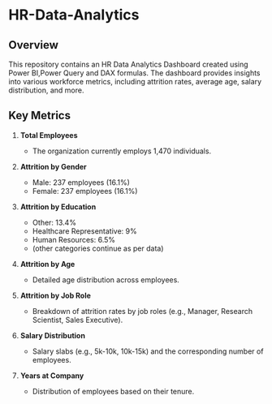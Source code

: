 # HR-Data-Analytics

## Overview

This repository contains an HR Data Analytics Dashboard created using Power BI,Power Query and DAX formulas. The dashboard provides insights into various workforce metrics, including attrition rates, average age, salary distribution, and more.

## Key Metrics

1. **Total Employees**
   - The organization currently employs 1,470 individuals.

2. **Attrition by Gender**
   - Male: 237 employees (16.1%)
   - Female: 237 employees (16.1%)

3. **Attrition by Education**
   - Other: 13.4%
   - Healthcare Representative: 9%
   - Human Resources: 6.5%
   - (other categories continue as per data)

4. **Attrition by Age**
   - Detailed age distribution across employees.

5. **Attrition by Job Role**
   - Breakdown of attrition rates by job roles (e.g., Manager, Research Scientist, Sales Executive).

6. **Salary Distribution**
   - Salary slabs (e.g., 5k-10k, 10k-15k) and the corresponding number of employees.

7. **Years at Company**
   - Distribution of employees based on their tenure.
